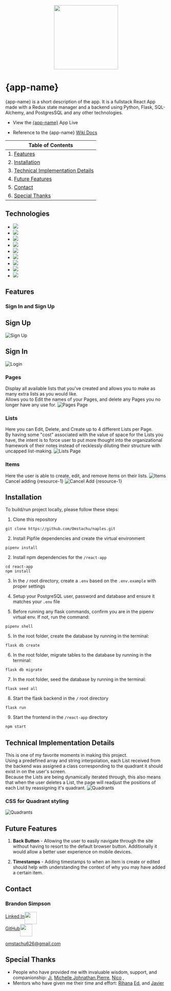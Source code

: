 <p align='center'>
  <img src='./react-app/src/assets/images/logo.png' height='200px'>
</p>

# {app-name}
{app-name} is a short description of the app. It is a fullstack React App made with a Redux state manager and a backend using Python, Flask, SQL-Alchemy, and PostgresSQL and any other technologies.

* View the <a href='https://{app-name}-app.herokuapp.com/'>{app-name}</a> App Live

* Reference to the {app-name} <a href='https://www.github.com/{github-handle}/{app-name}/wiki'>Wiki Docs</a>

| Table of Contents |
| ----------------- |
| 1. [Features](#features) |
| 2. [Installation](#installation) |
| 3. [Technical Implementation Details](#technical-implementation-details) |
| 4. [Future Features](#future-features) |
| 5. [Contact](#contact) |
| 6. [Special Thanks](#special-thanks) |


## Technologies
* <a href="https://developer.mozilla.org/en-US/docs/Web/JavaScript"><img src="https://img.shields.io/badge/-JavaScript-F7DF1E?logo=JavaScript&logoColor=333333" /></a>
* <a href="https://www.postgresql.org/"><img src="https://img.shields.io/badge/-PostgreSQL-336791?logo=PostgreSQL&logoColor=white" /></a>
* <a href="https://nodejs.org/"><img src="https://img.shields.io/badge/Node.js-43853D?style=flat&logo=node.js&logoColor=white"></a>
* <a href="https://reactjs.org/"><img src="https://img.shields.io/badge/react-%2320232a.svg?style=flat&logo=react&logoColor=%2361DAFB"></a>
* <a href="https://redux.js.org/"><img src="https://img.shields.io/badge/redux-%23593d88.svg?style=flat&logo=redux&logoColor=white"></a>
* <a href="https://developer.mozilla.org/en-US/docs/Web/CSS"><img src="https://img.shields.io/badge/-CSS3-1572B6?logo=CSS3" /></a>
* <a href="https://www.python.org/"><img src="https://img.shields.io/badge/Python-3776AB?style=flat&logo=python&logoColor=white" /></a>
* <a href="https://flask.palletsprojects.com/"><img src="https://img.shields.io/badge/Flask-000000?style=flat&logo=flask&logoColor=white" /></a>
* <a href="https://www.heroku.com/home"><img src="https://img.shields.io/badge/Heroku-430098?style=flat&logo=heroku&logoColor=white" /></a>


## Features

### Sign In and Sign Up
## Sign Up
![Sign Up](./readme-assets/images/2021-09-04-18_47_55-Naples.png)
## Sign In
![Login](./readme-assets/images/2021-09-04-19_26_50-Window.png)

### Pages
Display all available lists that you've created and allows you to make as many extra lists as you would like.<br>
Allows you to Edit the names of your Pages, and delete any Pages you no longer have any use for.
![Pages Page](./readme-assets/images/2021-09-04-18_51_11-Settings.png)

### Lists
Here you can Edit, Delete, and Create up to 4 different Lists per Page. <br>
By having some "cost" associated with the value of space for the Lists you have, the intent is to force user to put more thought into the organizational framework of their notes instead of recklessly diluting their structure with uncapped list-making.
![Lists Page](./readme-assets/images/2021-09-04-19_03_35-Window.png)

### Items
Here the user is able to create, edit, and remove items on their lists.
![Items](./readme-assets/images/2021-09-04-19_25_05-Window.png)
Cancel adding {resource-1}
![Cancel Add {resource-1}](./readme-assets/images/{resource-1}-add-cancel.jpg)



## Installation
To build/run project locally, please follow these steps:

1. Clone this repository

```shell
git clone https://github.com/Omstachu/naples.git
```

2. Install Pipfile dependencies and create the virtual environment
```shell
pipenv install
```

2. Install npm dependencies for the `/react-app`

```shell
cd react-app
npm install
```

3. In the `/` root directory, create a `.env` based on the `.env.example` with proper settings

4. Setup your PostgreSQL user, password and database and ensure it matches your `.env` file

5. Before running any flask commands, confirm you are in the pipenv virtual env. If not, run the command:
```shell
pipenv shell
```

5. In the root folder, create the database by running in the terminal:
```shell
flask db create
```

6. In the root folder, migrate tables to the database by running in the terminal:
```shell
flask db migrate
```

7. In the root folder, seed the database by running in the terminal:
```shell
flask seed all
```

8. Start the flask backend in the `/` root directory
```shell
flask run
```

9. Start the frontend in the `/react-app` directory

```javascript
npm start
```


## Technical Implementation Details
This is one of my favorite moments in making this project. <br> Using a predefined array and string interpolation, each List received from the backend was assigned a class corresponding to the quadrant it should exist in on the user's screen.<br> Because the Lists are being dynamically iterated through, this also means that when the user deletes a List, the page will readjust the positions of each List by reassigning it's quadrant.
![Quadrants](./readme-assets/images/2021-09-04-19_30_44-index.js-Naples[WSL_Ubuntu]-Visual-Studio-Code.png)
### CSS for Quadrant styling

![Quadrants](./readme-assets/images/2021-09-04-19_34_15-index.css-Naples[WSL_Ubuntu]-Visual-Studio-Code.png)

## Future Features

1. __Back Button__ - Allowing the user to easily navigate through the site without having to resort to the default browser button. Additionally it would allow a better user experience on mobile devices.

2. __Timestamps__ - Adding timestamps to when an item is create or edited should help with understanding the context of why you may have added a certain item.


## Contact

### Brandon Simpson
<a href="https://www.linkedin.com/in/brandon-simpson-5617ab212/">Linked In<img src="./readme-assets/images/linked-in-icon.png" height="38" align="middle" /></a><br>
<a href="https://github.com/Omstachu">GitHub<img src="./readme-assets/images/github-icon.png" height="38" align="middle" /></a>

omstachu626@gmail.com


## Special Thanks
* People who have provided me with invaluable wisdom, support, and companionship: [Ji](https://github.com/ji-k), [Michelle](https://github.com/michellekontoff),[Johnathan](https://github.com/jyih),[Pierre](https://github.com/TheGuilbotine), [Nico](https://github.com/nicopierson) ,
* Mentors who have given me their time and effort: [Rihana](https://github.com/martinson-r) [Ed](https://github.com/edherm), and [Javier](https://github.com/javiermortiz)
